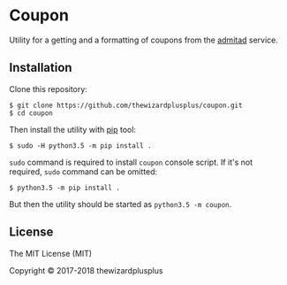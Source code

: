 # Coupon

Utility for a getting and a formatting of coupons from the [admitad](https://www.admitad.com/) service.

## Installation

Clone this repository:

```
$ git clone https://github.com/thewizardplusplus/coupon.git
$ cd coupon
```

Then install the utility with [pip](https://pip.pypa.io/) tool:

```
$ sudo -H python3.5 -m pip install .
```

`sudo` command is required to install `coupon` console script. If it's not required, `sudo` command can be omitted:

```
$ python3.5 -m pip install .
```

But then the utility should be started as `python3.5 -m coupon`.

## License

The MIT License (MIT)

Copyright &copy; 2017-2018 thewizardplusplus
